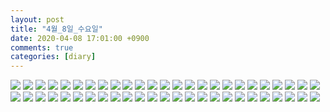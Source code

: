 ```yaml
---
layout: post
title: "4월_8일_수요일"
date: 2020-04-08 17:01:00 +0900
comments: true 
categories: [diary] 
---
```

![](https://blogfiles.pstatic.net/MjAyMDA0MDhfNTIg/MDAxNTg2MzMyODQwOTAz.I1tfs5orCZRhxd8jUvtXxq2cjeRSI6RP1VhsSywRWrcg.IXHkSpH_I0_wEZEGm7TqNmmLcSxvEPOly9hc4qYjNfgg.JPEG.hotleve/NaverBlog_20200408_170040_01.jpg?type=w1) 
![](https://blogfiles.pstatic.net/MjAyMDA0MDhfODEg/MDAxNTg2MzMyODQyODQ3.lVzlF79QRfd7qmf2xWstM4X9-fXcIsKd-FUHY4cjTQQg.m42oHiP_5jl5n_T79DWbDYV7WRSIMRTE6J0SnpCHZZIg.JPEG.hotleve/NaverBlog_20200408_170041_02.jpg?type=w1) 
![](https://blogfiles.pstatic.net/MjAyMDA0MDhfMTg0/MDAxNTg2MzMyODQ0NzMw.5xmsb9c-Nkv-afq3CSXgzNEk1qFHulm3hqjZseSBmq4g.ZL0_NsLMRI7mIcBu-riN0rbNt3g1GkZBIvPthJQ421Ag.JPEG.hotleve/NaverBlog_20200408_170043_03.jpg?type=w1) 
![](https://blogfiles.pstatic.net/MjAyMDA0MDhfMjI2/MDAxNTg2MzMyODQ1ODI0.O-j_eImpP5ciUKVXrRdMAwVH-bsvlja8dh6YNPIbZ-8g.QOrSxxcRwTH--8COt_EoEP3If2i_xEdwNWh1Q2sNXyIg.JPEG.hotleve/NaverBlog_20200408_170045_04.jpg?type=w1) 
![](https://blogfiles.pstatic.net/MjAyMDA0MDhfMjc2/MDAxNTg2MzMyODQ4NDQ1.VXr-U3fWk5FFnKA_8-i7V4CKiTPoRgy04sKBpO-jcvMg.oSyacSCrZCc711WYUUGuRpCkqunxK1UBgTlOjjzdSFIg.JPEG.hotleve/NaverBlog_20200408_170046_05.jpg?type=w1) 
![](https://blogfiles.pstatic.net/MjAyMDA0MDhfMTg4/MDAxNTg2MzMyODUwNzQz.09Nm5vjqFBql6hSAdwDKCWWW9fiwLT2Oqihjyp8Rkfkg.jyXQ5FcSyBvuO_7pKCqxOh9Pk64_QajZfBCf31YxnVAg.JPEG.hotleve/NaverBlog_20200408_170048_06.jpg?type=w1) 
![](https://blogfiles.pstatic.net/MjAyMDA0MDhfMjg1/MDAxNTg2MzMyODUyMDIy.CkpUmzLeNyKivOt4xqUife1U-uHFVUvqjua-gTY0bwwg.iWBKxezDAXqQaucY5NPNBUkp1A9jgKLx8Eqy6gYpKiUg.JPEG.hotleve/NaverBlog_20200408_170051_07.jpg?type=w1) 
![](https://blogfiles.pstatic.net/MjAyMDA0MDhfMTg1/MDAxNTg2MzMyODUzMjEw.eDub7qBZVXqbzvnB06rjDd9vBGIswHE_hPyLPh-mcvwg.wujs8CMy_EznzEQKycljoaqahUTo3pSO-_VO6_mSbaEg.JPEG.hotleve/NaverBlog_20200408_170052_08.jpg?type=w1) 
![](https://blogfiles.pstatic.net/MjAyMDA0MDhfMjY4/MDAxNTg2MzMyODU0NTgy.wld6zF-AztFrGN1gKTh7grlBEVMg7ns00tRFXahEhbQg.Yi5cesEDoDt3dy3HvQ929_g3UKDuBLYN7ONB6K4Ccd0g.JPEG.hotleve/NaverBlog_20200408_170053_09.jpg?type=w1) 
![](https://blogfiles.pstatic.net/MjAyMDA0MDhfMTYz/MDAxNTg2MzMyODU1NjUy.JchWLs0biB_iXAPJvL__YDPlIRVhYzyyJH3qvrvsdZUg.CMqXNmN9f2eTogfllFfQhxiGHzRFwOZWvumMEY8DqVog.JPEG.hotleve/NaverBlog_20200408_170054_10.jpg?type=w1) 
![](https://blogfiles.pstatic.net/MjAyMDA0MDhfMjA2/MDAxNTg2MzMyODU2NDgz.dwHAeEEYbW8kt1sNJF2ZMu_f7lEh-uGMkuNhxRECb9Qg.lgh9SbI9EJGVjLolD56JD3fgHKvulGrwE2E6cazQarog.JPEG.hotleve/NaverBlog_20200408_170056_11.jpg?type=w1) 
![](https://blogfiles.pstatic.net/MjAyMDA0MDhfOTAg/MDAxNTg2MzMyODU3NDI5.lRWWaPx_MPi0yvGPoQSVrUiDHp-S7dZAnYHBbXTF0xwg.NWOFlIwYOVARQ9_vhYG5xGjUMIBu84QqoohkyaD9DqIg.JPEG.hotleve/NaverBlog_20200408_170056_12.jpg?type=w1) 
![](https://blogfiles.pstatic.net/MjAyMDA0MDhfNjMg/MDAxNTg2MzMyODU4NjUw.nMwOA3Jl5qXqhs15IusjAoYqvMXte_pf3N2EiSJDCjQg.0ql4Xr_4wjqLALnVmAIJGMmbWDqZMqio6iHK7HXdd34g.JPEG.hotleve/NaverBlog_20200408_170057_13.jpg?type=w1) 
![](https://blogfiles.pstatic.net/MjAyMDA0MDhfMjI4/MDAxNTg2MzMyODU5Mzk4.7sj5O4tbdCxV8_KtKDpmXbZ85TXyBl-NUNPrCItCcIIg.OgQlc1e857eWFaC7zIc191BLvyNicTBsDnaq0F8yZm0g.JPEG.hotleve/NaverBlog_20200408_170058_14.jpg?type=w1) 
![](https://blogfiles.pstatic.net/MjAyMDA0MDhfMTA4/MDAxNTg2MzMyODYwMzU5.Rrm-M0C0ctkeJ_m8EhRMR5SR-gT2rlrqyOPeY7aTXvkg.x0mIAFLuvZwswZjCygTWyv_FtJ4Li_SleCFf1N-xkewg.JPEG.hotleve/NaverBlog_20200408_170059_15.jpg?type=w1) 
![](https://blogfiles.pstatic.net/MjAyMDA0MDhfMjE2/MDAxNTg2MzMyODYxNTU1.hut3nD6E4PiYjaXT_z6MlFwd_niHJbwbR3fmsJdNjsMg.py3T8pxVEidhzNlO7xpnVZsTaiN2btxs5Vt8x2CmXoIg.JPEG.hotleve/NaverBlog_20200408_170100_16.jpg?type=w1) 
![](https://blogfiles.pstatic.net/MjAyMDA0MDhfMTMz/MDAxNTg2MzMyODYyNjk0.ioZJjscemk8vupcKHkSefD9iu1GZqxmpuJ9ZLG650RYg.DLzis4kS4xQ3O_89mN3Gh6eXQFa_KK-4pqVwFyeWCT8g.JPEG.hotleve/NaverBlog_20200408_170102_17.jpg?type=w1) 
![](https://blogfiles.pstatic.net/MjAyMDA0MDhfODMg/MDAxNTg2MzMyODY0ODU5.DMyVMmjj1ITUwOcEgkVHx0TxRCHk9iWCr_7O3pQrN10g.t3DZowqMpGkB-T8oexsG-juUVXsdQbtUWWB_XdAbTOgg.JPEG.hotleve/NaverBlog_20200408_170103_18.jpg?type=w1) 
![](https://blogfiles.pstatic.net/MjAyMDA0MDhfMTAg/MDAxNTg2MzMyODY2NDY5.hRiL4JXaxq4e6ntA_oM6fH417_IAziSTTbeZ42Iuurog.xuF57JS8hlujTWT9Cs2b57WWPWlawAPmmTO9Yx_J8Dkg.JPEG.hotleve/NaverBlog_20200408_170105_19.jpg?type=w1) 
![](https://blogfiles.pstatic.net/MjAyMDA0MDhfMTM3/MDAxNTg2MzMyODY3NDMw.RwRVmn2F1q1cYr3aWvwBgl4orIALHCTi1mbA8Gw_LOUg.Mvc5xhJ7Nx5F4wHjWpwUqNu8mdfOwNRgX83tXFvOyxAg.JPEG.hotleve/NaverBlog_20200408_170106_20.jpg?type=w1) 
![](https://blogfiles.pstatic.net/MjAyMDA0MDhfMjgy/MDAxNTg2MzMyODY5MzU3.fHJfAUBcrbmhLFZwHUHPO6IQJ9Y1lcv9TsPZinvpW2Ug.HE89nvSopa0khxB1-M3VprSACtiReye0_XH9ddW7Acgg.JPEG.hotleve/NaverBlog_20200408_170107_21.jpg?type=w1) 
![](https://blogfiles.pstatic.net/MjAyMDA0MDhfMTI3/MDAxNTg2MzMyODcwMjI1.z4KuuGDTbQeaY04XaCg76uvGR9R-lRxKR_Wil9CIrVwg.irff_rt_4r8cFsup4PaylOfkFpe2pjRaiwOuS-nbAbAg.JPEG.hotleve/NaverBlog_20200408_170109_22.jpg?type=w1) 
![](https://blogfiles.pstatic.net/MjAyMDA0MDhfMTAx/MDAxNTg2MzMyODcxMjIw._FUlf6dza5vdNuYxiQGdqlj7CJ2ZcGJdABOTjGLRhfwg.cmsEiEO9CcTY39IspJd-m9c5DbOBKKz8VrL5yP4ILUcg.JPEG.hotleve/NaverBlog_20200408_170110_23.jpg?type=w1) 
![](https://blogfiles.pstatic.net/MjAyMDA0MDhfMTc3/MDAxNTg2MzMyODcyNDA1.qP85s8CHNUaF77mBv4nPsuCYOngXr8HKWwq1ksTLek0g.4Y_LTfHsG5Vf9q0M9FHjbHZnhshkNx37mSqFVtOuUcQg.JPEG.hotleve/NaverBlog_20200408_170111_24.jpg?type=w1) 
![](https://blogfiles.pstatic.net/MjAyMDA0MDhfMjE5/MDAxNTg2MzMyODc0NDgz.f8OgG47wz7QqqNa2wrpa6Vxy_h2_xoKmZ0-VH8fE49Yg.Nap8xXUQKwzu4kyG4rHU3PFBcyAA9EIGj7y1nzH78Egg.JPEG.hotleve/NaverBlog_20200408_170113_25.jpg?type=w1) 
![](https://blogfiles.pstatic.net/MjAyMDA0MDhfMjAg/MDAxNTg2MzMyODc1Mzc4.kypftJt0eSXh_WeiBpEFcZ4DwTRDp4GfdiYETLvBBSAg.XKmqzcjgUl30ED0gek5Tugfh9yKAMEF17mLUbdv_Q7cg.JPEG.hotleve/NaverBlog_20200408_170114_26.jpg?type=w1) 
![](https://blogfiles.pstatic.net/MjAyMDA0MDhfNTEg/MDAxNTg2MzMyODc2NzIx.r-R2ipTStA_bat04Vpj_mtaMqhS72deIo7abxHpzeTYg.5TVlgymKyaS-j5q7vtXSX8AHC5v8AO2JJwYC1A1WbJAg.JPEG.hotleve/NaverBlog_20200408_170115_27.jpg?type=w1) 
![](https://blogfiles.pstatic.net/MjAyMDA0MDhfMjg5/MDAxNTg2MzMyODc4MzIw.MRW1_i-jmicnJ7ARvPCTfF5AyeZSzsS_ggqzTX01UfQg.cRGjZTrJ0MsYsmXco7f6ME2CiLCbmdpUsEai4_ZGq7Mg.JPEG.hotleve/NaverBlog_20200408_170117_28.jpg?type=w1) 
![](https://blogfiles.pstatic.net/MjAyMDA0MDhfMzYg/MDAxNTg2MzMyODc5NDEw.p7R574O7zESefgVKxOZBqo-A2-tUa2ClC6NJpaX2ClAg.5nFOybzEZaxkJpy3SFTpa3PxM7Do01gogrPxQmTx-1Ug.JPEG.hotleve/NaverBlog_20200408_170118_29.jpg?type=w1) 
![](https://blogfiles.pstatic.net/MjAyMDA0MDhfODUg/MDAxNTg2MzMyODgxMTE3.8lyrU7I2lZwFcvSisj_gd18J3YIslN35EFQpmDndUd8g.1GrSWpxPzXtuYVQsuC7cOeeopc9_7FvjTyxpDF0N8Iwg.JPEG.hotleve/NaverBlog_20200408_170119_30.jpg?type=w1) 
![](https://blogfiles.pstatic.net/MjAyMDA0MDhfMjkz/MDAxNTg2MzMyODgyMTcx.X3BVTsv14T0T4bAlOsnT0e0EU31UFWoGh4eBw4WQjBQg.trnI_eTTyAmJ5WCdjcAmacLYbrl2pVcM5c_UamczgW0g.JPEG.hotleve/NaverBlog_20200408_170121_31.jpg?type=w1) 
![](https://blogfiles.pstatic.net/MjAyMDA0MDhfNTkg/MDAxNTg2MzMyODgyOTY4.2WO2M9ygv_hn0KyksbMimeUkdvRg8iTvi0VbcL2IN2kg.YSKfhTyyNwXjrVulKbBdnB6PjFRHJbGEgiblcsC3QMUg.JPEG.hotleve/NaverBlog_20200408_170122_32.jpg?type=w1) 
![](https://blogfiles.pstatic.net/MjAyMDA0MDhfMTE2/MDAxNTg2MzMyODgzNjYx.exf4JmaN0smJiy_dnWEMH_UbxoLhTQotSFtdhV23_Ykg.txxwENT2T3k2zo_NWdF73kW4GwXOp9MQXLe_o1TkCnQg.JPEG.hotleve/NaverBlog_20200408_170123_33.jpg?type=w1) 
![](https://blogfiles.pstatic.net/MjAyMDA0MDhfMTE5/MDAxNTg2MzMyODg0NDE0.aFqxmCaGZi1C1MsjuInPpfW7tCmespz3ghbfZeW8HWgg.DoZ_awFYcXVge9vB32fiq1BHuqnZP8EafocNAfdbdhsg.JPEG.hotleve/NaverBlog_20200408_170123_34.jpg?type=w1) 
![](https://blogfiles.pstatic.net/MjAyMDA0MDhfMTkz/MDAxNTg2MzMyODg1MzUy.FMBE0lpKrY5jPdnTs7KR-IOfhGJUvLlBtQ1HFG-KJ08g.N-MveciVLBzzcgYX5FLPjnUNQfjjMAN5Y0LlXiKQtg8g.JPEG.hotleve/NaverBlog_20200408_170124_35.jpg?type=w1) 
![](https://blogfiles.pstatic.net/MjAyMDA0MDhfMTE2/MDAxNTg2MzMyODg2Mjc4.8Zf0EU67DXhis1tGKNwt3mt4ikXSYeMiRtusFOkfKysg.-rwLYEot19wmbG_IuVSpas7IbJmWK_Nx2-uzZbvUZKYg.JPEG.hotleve/NaverBlog_20200408_170125_36.jpg?type=w1) 
![](https://blogfiles.pstatic.net/MjAyMDA0MDhfNjEg/MDAxNTg2MzMyODg3MTEx.2QoLbPIX1oE0eEY5D9vF0tWFuSWuNElGC0Vk63-Vo5gg.5d_RUNj75-yaOoip08boU4ckrME2BgOwm1NOnTnhpWgg.JPEG.hotleve/NaverBlog_20200408_170126_37.jpg?type=w1) 
![](https://blogfiles.pstatic.net/MjAyMDA0MDhfMjE1/MDAxNTg2MzMyODg3ODcw.43pPN7GL3bZoZGWu49STBYBZytCV4lvMZfHLHl85ksUg.hlbLQtoZ-8-qC6kTXWC9JwWvP8nMkz4GYiyjS4vJ-fUg.JPEG.hotleve/NaverBlog_20200408_170127_38.jpg?type=w1) 
![](https://blogfiles.pstatic.net/MjAyMDA0MDhfMjk5/MDAxNTg2MzMyODg4NTU3.ngp_GGA-wp2oov3lLJ21sN8r2CL7Llt--gq8IPIPJW0g.Xwrd4cXX9k8LU7pm4YCrRWjIhwdlQuIOoue8LJAAxpwg.JPEG.hotleve/NaverBlog_20200408_170128_39.jpg?type=w1) 
![](https://blogfiles.pstatic.net/MjAyMDA0MDhfNzUg/MDAxNTg2MzMyODg5NTky.u_VbO3BOiyrOgCbNTEXWDn9vxUKQizFFYTcRhFKVZLIg.2K2Nq2fzPCJ-TviEs202mdkijmBmVPhECPLlAFg9pDAg.JPEG.hotleve/NaverBlog_20200408_170128_40.jpg?type=w1) 
![](https://blogfiles.pstatic.net/MjAyMDA0MDhfMTc3/MDAxNTg2MzMyODkwNTYz.-qUvdOm78kYCs8SFb12j3YNxByJe7ERry_wgR40i6KIg.es9GVcd-zQvCOCORHhhiQxwT8mjVsq5WDVtHjaO5RgUg.JPEG.hotleve/NaverBlog_20200408_170129_41.jpg?type=w1) 
![](https://blogfiles.pstatic.net/MjAyMDA0MDhfMjk2/MDAxNTg2MzMyODkxODkw.9HFWOADJ8qwh31llZxW3F6kJ_j0fD0-FkxuxIWrvNwIg.5HOxVp2WlErRNBZIOa3MWwS7St4m4feUu0eQ_EPPXFgg.JPEG.hotleve/NaverBlog_20200408_170130_42.jpg?type=w1) 
![](https://blogfiles.pstatic.net/MjAyMDA0MDhfMjQ4/MDAxNTg2MzMyODkyODYz.7yv_RBuuYpw_M-aVgEwEn-_eURtg3TrJOKVFpwjm25Ag.3K7pAzonf8OqQABa40tKqc3u98yz4vfZXhUu3slZ7z4g.JPEG.hotleve/NaverBlog_20200408_170132_43.jpg?type=w1) 
![](https://blogfiles.pstatic.net/MjAyMDA0MDhfMjEx/MDAxNTg2MzMyODkzNzc3.GDiKYwD_5f4DHYLb9JUP7LwPlS_fZx_csaye5UovH1gg.TOtTKjvjLQDTBd6lTCyDbsh8evkIbsjd-Fpo-DMgzWYg.JPEG.hotleve/NaverBlog_20200408_170133_44.jpg?type=w1) 
![](https://blogfiles.pstatic.net/MjAyMDA0MDhfMTQx/MDAxNTg2MzMyODk2Nzk5.9OjCi870mhLfD7X5-g7ivSw_nkAPzxTzWoEMif1mc1gg.KmNpLlEYLMeYJIVFn7dxNOBd35KC3Yn2OKkRc1v315Eg.JPEG.hotleve/NaverBlog_20200408_170134_45.jpg?type=w1) 
![](https://blogfiles.pstatic.net/MjAyMDA0MDhfMTIg/MDAxNTg2MzMyODk3Nzc3.KYg2w-JFiY0zENyk-OQoSgBewFeF1ubrtu9sD2JBpZQg.e3WVQnpyPNcCTwwcCM0BKbkS_k6MPiWlekRsQINFySIg.JPEG.hotleve/NaverBlog_20200408_170137_46.jpg?type=w1) 
![](https://blogfiles.pstatic.net/MjAyMDA0MDhfMjkw/MDAxNTg2MzMyODk4ODk2.bT98DMw_oRKgDsf43W-PMknRsK5Crv6vfXZxkaOV1JQg.BQN6cDKQI5eycRbzeozMZeJtEg6KPcLXAoegUOfdilYg.JPEG.hotleve/NaverBlog_20200408_170138_47.jpg?type=w1) 
![](https://blogfiles.pstatic.net/MjAyMDA0MDhfMjE5/MDAxNTg2MzMyODk5OTQw.OLxHgkIW-4-V1G1CZQ9cbc02OEZAA17Dk8xdYJKSVIcg.AhHQNHzFoUyLCdiNYpAdEXegBSXvwy5fauYrjKKyWggg.JPEG.hotleve/NaverBlog_20200408_170139_48.jpg?type=w1) 
![](https://blogfiles.pstatic.net/MjAyMDA0MDhfMTYx/MDAxNTg2MzMyOTYwNjA5.6upbWLaVFTRMkR6ZyzYHW5xg7kjI1kpoyxd4ZECVN3Qg.27V6G4rShRv1GZNEgZkOCF8g5qjEl0wB11m7QG5nxH4g.JPEG.hotleve/NaverBlog_20200408_170239_48.jpg?type=w1) 
![](https://blogfiles.pstatic.net/MjAyMDA0MDhfMjcw/MDAxNTg2MzMyOTYyMDU3.9Ka0hqm6lSyXxxjv5Pkw1YvMH-uPPdQhbGwGwLIOtcEg.217OHExmxs-EzqdPr2xLlW8XvKZK3EC3N87UH5u4cQsg.JPEG.hotleve/NaverBlog_20200408_170240_49.jpg?type=w1) 
